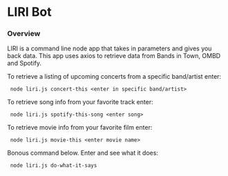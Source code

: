 # LIRI Bot

### Overview

LIRI is a command line node app that takes in parameters and gives you back data. This app uses axios to retrieve data from Bands in Town, OMBD and Spotify. 

To retrieve a listing of upcoming concerts from a specific band/artist enter:

``` node liri.js concert-this <enter in specific band/artist>```

To retrieve song info from your favorite track enter:

``` node liri.js spotify-this-song <enter song>```

To retrieve movie info from your favorite film enter:

``` node liri.js movie-this <enter movie name>```

Bonous command below. Enter and see what it does:

``` node liri.js do-what-it-says```